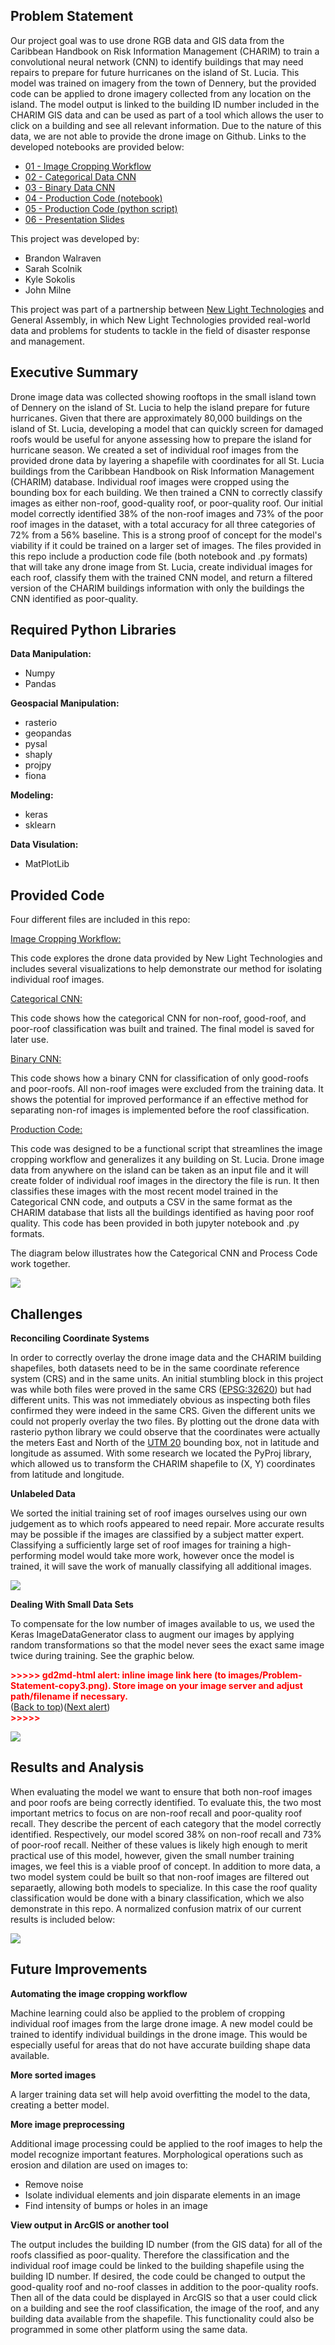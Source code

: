 **Problem Statement**
---

Our project goal was to use drone RGB data and GIS data from the Caribbean Handbook on Risk Information Management (CHARIM) to train a convolutional neural network (CNN) to identify buildings that may need repairs to prepare for future hurricanes on the island of St. Lucia. This model was trained on imagery from the town of Dennery, but the provided code can be applied to drone imagery collected from any location on the island. The model output is linked to the building ID number included in the CHARIM GIS data and can be used as part of a tool which allows the user to click on a building and see all relevant information. Due to the nature of this data, we are not able to provide the drone image on Github. Links to the developed notebooks are provided below:



*   [01 - Image Cropping Workflow](https://github.com/bcwalraven/st_lucia_roof_imagery/blob/master/01_image_cropping_workflow.ipynb)
*   [02 - Categorical Data CNN](https://github.com/bcwalraven/st_lucia_roof_imagery/blob/master/notebooks/02_process_code.ipynb)
*   [03 - Binary Data CNN](https://github.com/bcwalraven/st_lucia_roof_imagery/blob/master/03_binary_CNN.ipynb)
*   [04 - Production Code (notebook)](https://github.com/bcwalraven/st_lucia_roof_imagery/blob/master/04_process_code.ipynb)
*   [05 - Production Code (python script)](https://github.com/bcwalraven/st_lucia_roof_imagery/blob/master/05_process_code.py)
*   [06 - Presentation Slides](https://github.com/bcwalraven/st_lucia_roof_imagery/blob/master/06_Presentation_Code.pdf)

This project was developed by:



*   Brandon Walraven 
*   Sarah Scolnik
*   Kyle Sokolis
*   John Milne

This project was part of a partnership between [New Light Technologies](https://newlighttechnologies.com/) and General Assembly, in which New Light Technologies provided real-world data and problems for students to tackle in the field of disaster response and management.

**Executive Summary**
---

Drone image data was collected showing rooftops in the small island town of Dennery on the island of St. Lucia to help the island prepare for future hurricanes. Given that there are approximately 80,000 buildings on the island of St. Lucia, developing a model that can quickly screen for damaged roofs would be useful for anyone assessing how to prepare the island for hurricane season. We created a set of individual roof images from the provided drone data by layering a shapefile with coordinates for all St. Lucia buildings from the Caribbean Handbook on Risk Information Management (CHARIM) database. Individual roof images were cropped using the bounding box for each building. We then trained a CNN to correctly classify images as either non-roof, good-quality roof, or poor-quality roof. Our initial model correctly identified 38% of the non-roof images and 73% of the poor roof images in the dataset, with a total accuracy for all three categories of 72% from a 56% baseline. This is a strong proof of concept for the model's viability if it could be trained on a larger set of images. The files provided in this repo include a production code file (both notebook and .py formats) that will take any drone image from St. Lucia, create individual images for each roof, classify them with the trained CNN model, and return a filtered version of the CHARIM buildings information with only the buildings the CNN identified as poor-quality. 

**Required Python Libraries**
---


**Data Manipulation:**
*   Numpy
*   Pandas

**Geospacial Manipulation:**
* rasterio
* geopandas
* pysal
* shaply
* projpy
* fiona

**Modeling:**
* keras
* sklearn

**Data Visulation:**
* MatPlotLib

**Provided Code**
---

Four different files are included in this repo:

<span style="text-decoration:underline;">Image Cropping Workflow:</span>

This code explores the drone data provided by New Light Technologies and includes several visualizations to help demonstrate our method for isolating individual roof images.

<span style="text-decoration:underline;">Categorical CNN:</span>

This code shows how the categorical CNN for non-roof, good-roof, and poor-roof classification was built and trained. The final model is saved for later use.

<span style="text-decoration:underline;">Binary CNN:</span>

This code shows how a binary CNN for classification of only good-roofs and poor-roofs. All non-roof images were excluded from the training data. It shows the potential for improved performance if an effective method for separating non-rof images is implemented before the roof classification. 

<span style="text-decoration:underline;">Production Code:</span>

This code was designed to be a functional script that streamlines the image cropping workflow and generalizes it any building on St. Lucia. Drone image data from anywhere on the island can be taken as an input file and it will create folder of individual roof images in the directory the file is run. It then classifies these images with the most recent model trained in the Categorical CNN code, and outputs a CSV in the same format as the CHARIM database that lists all the buildings identified as having poor roof quality. This code has been provided in both jupyter notebook and .py formats. 

The diagram below illustrates how the Categorical CNN and Process Code work together.



<img src="./images/scripts.png">


**Challenges**
---

**Reconciling Coordinate Systems**

In order to correctly overlay the drone image data and the CHARIM building shapefiles, both datasets need to be in the same coordinate reference system (CRS) and in the same units. An initial stumbling block in this project was while both files were proved in the same CRS ([EPSG:32620](https://epsg.io/32620)) but had different units. This was not immediately obvious as inspecting both files confirmed they were indeed in the same CRS. Given the different units we could not properly overlay the two files. By plotting out the drone data with rasterio python library we could observe that the coordinates were actually the meters East and North of the [UTM 20](http://www.spatialreference.org/ref/epsg/wgs-84-utm-zone-20n/) bounding box, not in latitude and longitude as assumed. With some research we located the PyProj library, which allowed us to transform the CHARIM shapefile to (X, Y) coordinates from latitude and longitude. 

**Unlabeled Data**

We sorted the initial training set of roof images ourselves using our own judgement as to which roofs appeared to need repair. More accurate results may be possible if the images are classified by a subject matter expert. Classifying a sufficiently large set of roof images for training a high-performing model would take more work, however once the model is trained, it will save the work of manually classifying all additional images.



<img src="./images/roof_quality.png">


**Dealing With Small Data Sets**

To compensate for the low number of images available to us, we used the Keras ImageDataGenerator class to augment our images by applying random transformations so that the model never sees the exact same image twice during training. See the graphic below. 

 

<p id="gdcalert4" ><span style="color: red; font-weight: bold">>>>>>  gd2md-html alert: inline image link here (to images/Problem-Statement-copy3.png). Store image on your image server and adjust path/filename if necessary. </span><br>(<a href="#">Back to top</a>)(<a href="#gdcalert5">Next alert</a>)<br><span style="color: red; font-weight: bold">>>>>> </span></p>


<img src="./images/transformations.png">


**Results and Analysis**
---

When evaluating the model we want to ensure that both non-roof images and poor roofs are being correctly identified. To evaluate this, the two most important metrics to focus on are non-roof recall and poor-quality roof recall. They describe the percent of each category that the model correctly identified. Respectively, our model scored 38% on non-roof recall and 73% of poor-roof recall. Neither of these values is likely high enough to merit practical use of this model, however, given the small number training images, we feel this is a viable proof of concept. In addition to more data, a two model system could be built so that non-roof images are filtered out separaetly, allowing both models to specialize. In this case the roof quality classification would be done with a binary classification, which we also demonstrate in this repo. A normalized confusion matrix of our current results is included below:

<img src="./images/confusion_matrix.png">

**Future Improvements**
---

**Automating the image cropping workflow**

Machine learning could also be applied to the problem of cropping individual roof images from the large drone image. A new model could be trained to identify individual buildings in the drone image. This would be especially useful for areas that do not have accurate building shape data available.

**More sorted images**

A larger training data set will help avoid overfitting the model to the data, creating a better model.

**More image preprocessing**

Additional image processing could be applied to the roof images to help the model recognize important features. Morphological operations such as erosion and dilation are used on images to: 



*   Remove noise
*   Isolate individual elements and join disparate elements in an image
*   Find intensity of bumps or holes in an image

**View output in ArcGIS or another tool**

The output includes the building ID number (from the GIS data) for all of the roofs classified as poor-quality. Therefore the classification and the individual roof image could be linked to the building shapefile using the building ID number. If desired, the code could be changed to output the good-quality roof and no-roof classes in addition to the poor-quality roofs. Then all of the data could be displayed in ArcGIS so that a user could click on a building and see the roof classification, the image of the roof, and any building data available from the shapefile. This functionality could also be programmed in some other platform using the same data.

